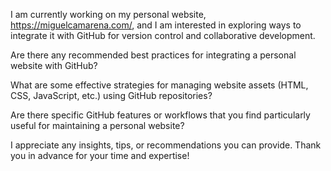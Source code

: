 I am currently working on my personal website, https://miguelcamarena.com/, and I am interested in exploring ways to integrate it with GitHub for version control and collaborative development.

Are there any recommended best practices for integrating a personal website with GitHub?

What are some effective strategies for managing website assets (HTML, CSS, JavaScript, etc.) using GitHub repositories?

Are there specific GitHub features or workflows that you find particularly useful for maintaining a personal website?

I appreciate any insights, tips, or recommendations you can provide. Thank you in advance for your time and expertise!
